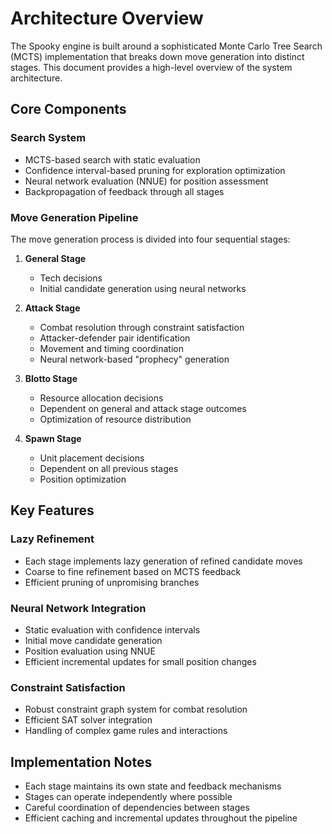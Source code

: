 # Architecture Overview

The Spooky engine is built around a sophisticated Monte Carlo Tree Search (MCTS) implementation that breaks down move generation into distinct stages. This document provides a high-level overview of the system architecture.

## Core Components

### Search System
- MCTS-based search with static evaluation
- Confidence interval-based pruning for exploration optimization
- Neural network evaluation (NNUE) for position assessment
- Backpropagation of feedback through all stages

### Move Generation Pipeline
The move generation process is divided into four sequential stages:

1. **General Stage**
   - Tech decisions
   - Initial candidate generation using neural networks

2. **Attack Stage**
   - Combat resolution through constraint satisfaction
   - Attacker-defender pair identification
   - Movement and timing coordination
   - Neural network-based "prophecy" generation

3. **Blotto Stage**
   - Resource allocation decisions
   - Dependent on general and attack stage outcomes
   - Optimization of resource distribution

4. **Spawn Stage**
   - Unit placement decisions
   - Dependent on all previous stages
   - Position optimization

## Key Features

### Lazy Refinement
- Each stage implements lazy generation of refined candidate moves
- Coarse to fine refinement based on MCTS feedback
- Efficient pruning of unpromising branches

### Neural Network Integration
- Static evaluation with confidence intervals
- Initial move candidate generation
- Position evaluation using NNUE
- Efficient incremental updates for small position changes

### Constraint Satisfaction
- Robust constraint graph system for combat resolution
- Efficient SAT solver integration
- Handling of complex game rules and interactions

## Implementation Notes

- Each stage maintains its own state and feedback mechanisms
- Stages can operate independently where possible
- Careful coordination of dependencies between stages
- Efficient caching and incremental updates throughout the pipeline
